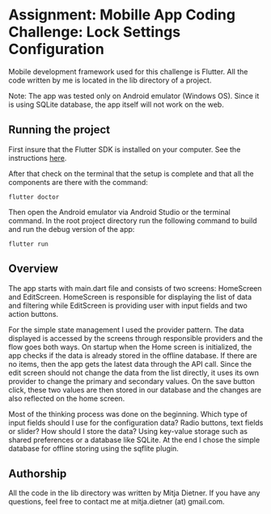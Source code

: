 # Assignment: Mobille App Coding Challenge: Lock Settings Configuration

Mobile development framework used for this challenge is Flutter. All the code written by me is located in the lib directory of a project.

Note: The app was tested only on Android emulator (Windows OS). Since it is using SQLite database, the app itself will not work on the web.

## Running the project

First insure that the Flutter SDK is installed on your computer. See the instructions [here](https://docs.flutter.dev/get-started/install/).

After that check on the terminal that the setup is complete and that all the components are there with the command:

`flutter doctor`

Then open the Android emulator via Android Studio or the terminal command. In the root project directory run the following command to build and run the debug version of the app:

`flutter run`

## Overview

The app starts with main.dart file and consists of two screens: HomeScreen and EditScreen.
HomeScreen is responsible for displaying the list of data and filtering while EditScreen is providing user with input fields and two action buttons.

For the simple state management I used the provider pattern. The data displayed is accessed by the screens through responsible providers and the flow goes both ways. On startup when the Home screen is initialized, the app checks if the data is already stored in the offline database. If there are no items, then the app gets the latest data through the API call.
Since the edit screen should not change the data from the list directly, it uses its own provider to change the primary and secondary values. On the save button click, these two values are then stored in our database and the changes are also reflected on the home screen.

Most of the thinking process was done on the beginning. Which type of input fields should I use for the configuration data? Radio buttons, text fields or slider? How should I store the data? Using key-value storage such as shared preferences or a database like SQLite. At the end I chose the simple database for offline storing using the sqflite plugin.

## Authorship
All the code in the lib directory was written by Mitja Dietner.
If you have any questions, feel free to contact me at mitja.dietner (at) gmail.com.